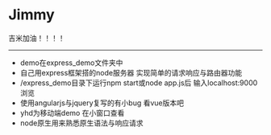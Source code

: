 # Jimmy
吉米加油！！！！

---

- demo在express_demo文件夹中
- 自己用express框架搭的node服务器 实现简单的请求响应与路由器功能
-  /express_demo目录下运行npm start或node app.js后 输入localhost:9000浏览
- 使用angularjs与jquery复写的有小bug 看vue版本吧
- yhd为移动端demo 在小窗口查看
- node原生用来熟悉原生语法与响应请求